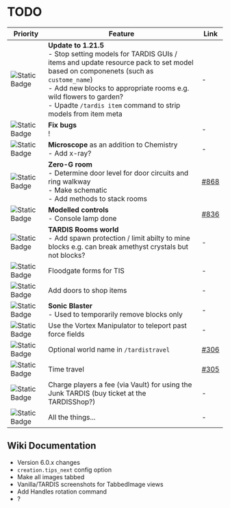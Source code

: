 # TODO

| Priority | Feature | Link |
| -------- |---------| ---- |
| ![Static Badge](https://img.shields.io/badge/WIP-f90?style=flat-square) | **Update to 1.21.5**<br>- Stop setting models for TARDIS GUIs / items and update resource pack to set model based on componenets (such as `custome_name`)<br>- Add new blocks to appropriate rooms e.g. wild flowers to garden?<br>- Upadte `/tardis item` command to strip models from item meta | - |
| ![Static Badge](https://img.shields.io/badge/WIP-f90?style=flat-square) | **Fix bugs**<br>! | - |
| ![Static Badge](https://img.shields.io/badge/WIP-f90?style=flat-square) | **Microscope** as an addition to Chemistry<br>- Add x-ray? | - |
| ![Static Badge](https://img.shields.io/badge/WIP-f90?style=flat-square) | **Zero-G room**<br>- Determine door level for door circuits and ring walkway<br>- Make schematic<br>- Add methods to stack rooms | [#868](https://github.com/eccentricdevotion/TARDIS/issues/868) |
| ![Static Badge](https://img.shields.io/badge/1-f00?style=flat-square) | **Modelled controls**<br>- Console lamp done | [#836](https://github.com/eccentricdevotion/TARDIS/issues/836) |
| ![Static Badge](https://img.shields.io/badge/3-06f?style=flat-square) | **TARDIS Rooms world**<br>- Add spawn protection / limit abilty to mine blocks e.g. can break amethyst crystals but not blocks? | - |
| ![Static Badge](https://img.shields.io/badge/3-06f?style=flat-square) | Floodgate forms for TIS | - |
| ![Static Badge](https://img.shields.io/badge/3-06f?style=flat-square) | Add doors to shop items | - |
| ![Static Badge](https://img.shields.io/badge/3-06f?style=flat-square) | **Sonic Blaster**<br>- Used to temporarily remove blocks only | - |
| ![Static Badge](https://img.shields.io/badge/3-06f?style=flat-square) | Use the Vortex Manipulator to teleport past force fields | - |
| ![Static Badge](https://img.shields.io/badge/3-06f?style=flat-square) | Optional world name in `/tardistravel` | [#306](https://github.com/eccentricdevotion/TARDIS/issues/306) |
| ![Static Badge](https://img.shields.io/badge/3-06f?style=flat-square) | Time travel | [#305](https://github.com/eccentricdevotion/TARDIS/issues/305) |
| ![Static Badge](https://img.shields.io/badge/3-06f?style=flat-square) | Charge players a fee (via Vault) for using the Junk TARDIS (buy ticket at the TARDISShop?) | - |
| ![Static Badge](https://img.shields.io/badge/3-06f?style=flat-square) | All the things... | - |

## Wiki Documentation

* Version 6.0.x changes
* `creation.tips_next` config option
* Make all images tabbed
* Vanilla/TARDIS screenshots for TabbedImage views
* Add Handles rotation command
* ?
